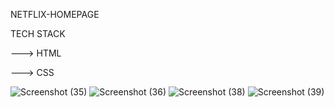 NETFLIX-HOMEPAGE

TECH STACK

---> HTML

---> CSS

![Screenshot (35)](https://github.com/M-ASWIN/NETFLIX-HOMEPAGE/assets/115166287/ca7c09d9-f1ec-4235-972b-1a8b7ebde546)
![Screenshot (36)](https://github.com/M-ASWIN/NETFLIX-HOMEPAGE/assets/115166287/d860ba42-3721-4c2a-8b9a-3c3ea597cb8c)
![Screenshot (38)](https://github.com/M-ASWIN/NETFLIX-HOMEPAGE/assets/115166287/4cd83625-e06e-4410-bfb9-103af3e7ca77)
![Screenshot (39)](https://github.com/M-ASWIN/NETFLIX-HOMEPAGE/assets/115166287/a825fc6e-f691-4fa2-86c2-268782942251)
